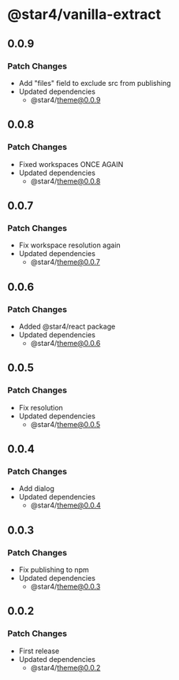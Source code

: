 # @star4/vanilla-extract

## 0.0.9

### Patch Changes

- Add "files" field to exclude src from publishing
- Updated dependencies
  - @star4/theme@0.0.9

## 0.0.8

### Patch Changes

- Fixed workspaces ONCE AGAIN
- Updated dependencies
  - @star4/theme@0.0.8

## 0.0.7

### Patch Changes

- Fix workspace resolution again
- Updated dependencies
  - @star4/theme@0.0.7

## 0.0.6

### Patch Changes

- Added @star4/react package
- Updated dependencies
  - @star4/theme@0.0.6

## 0.0.5

### Patch Changes

- Fix resolution
- Updated dependencies
  - @star4/theme@0.0.5

## 0.0.4

### Patch Changes

- Add dialog
- Updated dependencies
  - @star4/theme@0.0.4

## 0.0.3

### Patch Changes

- Fix publishing to npm
- Updated dependencies
  - @star4/theme@0.0.3

## 0.0.2

### Patch Changes

- First release
- Updated dependencies
  - @star4/theme@0.0.2
